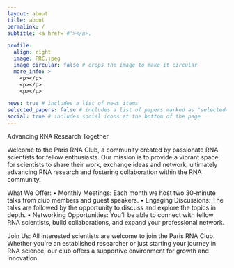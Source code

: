 ```yaml
---
layout: about
title: about
permalink: /
subtitle: <a href='#'></a>. 

profile:
  align: right
  image: PRC.jpeg
  image_circular: false # crops the image to make it circular
  more_info: >
    <p></p>
    <p></p>
    <p></p>

news: true # includes a list of news items
selected_papers: false # includes a list of papers marked as "selected={true}"
social: true # includes social icons at the bottom of the page
---
```


Advancing RNA Research Together

Welcome to the Paris RNA Club, a community created by passionate RNA scientists for fellow enthusiasts. Our mission is to provide a vibrant space for scientists to share their work, exchange ideas and network, ultimately advancing RNA research and fostering collaboration within the RNA community.

What We Offer:
•	Monthly Meetings: Each month we host two 30-minute talks from club members and guest speakers.
•	Engaging Discussions: The talks are followed by the opportunity to discuss and explore the topics in depth.
•	Networking Opportunities: You’ll be able to connect with fellow RNA scientists, build collaborations, and expand your professional network.

Join Us: All interested scientists are welcome to join the Paris RNA Club. Whether you're an established researcher or just starting your journey in RNA science, our club offers a supportive environment for growth and innovation.


